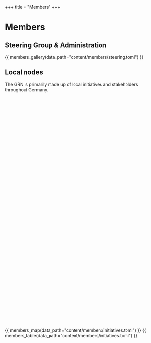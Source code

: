 +++
title = "Members"
+++

# Members

## Steering Group *&* Administration

<div class="mx-lg-negative my-4">
  {{ members_gallery(data_path="content/members/steering.toml") }}
</div>

## Local nodes

The GRN is primarily made up of local initiatives and stakeholders throughout Germany.

<link rel="stylesheet" href="https://unpkg.com/leaflet@1.7.1/dist/leaflet.css" integrity="sha512-xodZBNTC5n17Xt2atTPuE1HxjVMSvLVW9ocqUKLsCC5CXdbqCmblAshOMAS6/keqq/sMZMZ19scR4PsZChSR7A==" crossorigin=""/>
<script src="https://unpkg.com/leaflet@1.7.1/dist/leaflet.js" integrity="sha512-XQoYMqMTK8LvdxXYG3nZ448hOEQiglfqkJs1NOQV44cWnUrBc8PkAOcXy20w0vlaXaVUearIOBhiXZ5V3ynxwA==" crossorigin=""></script>

<div id="map" class="mx-lg-negative my-4" style="height: 750px"></div>
{{ members_map(data_path="content/members/initiatives.toml") }}
{{ members_table(data_path="content/members/initiatives.toml") }}
